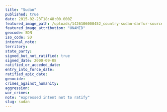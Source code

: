 ```yaml
---
title: "Sudan"
published: true
date: 2015-02-23T18:48:00.000Z
featured_image_path: /uploads/1426106000452_country-sudan-darfur-source-UNAMID.jpg
featured_image_attribution: "UNAMID"
geocode: SDN
iso_code: SD
internal_note:
territory:
state_party:
signed_but_not_ratified: true
signed_date: 2000-09-08
ratified_or_acceded_date:
entry_into_force_date:
ratified_apic_date:
genocide:
crimes_against_humanity:
aggression:
war_crimes:
note: "expressed intent not to ratify"
slug: sudan
---
```

